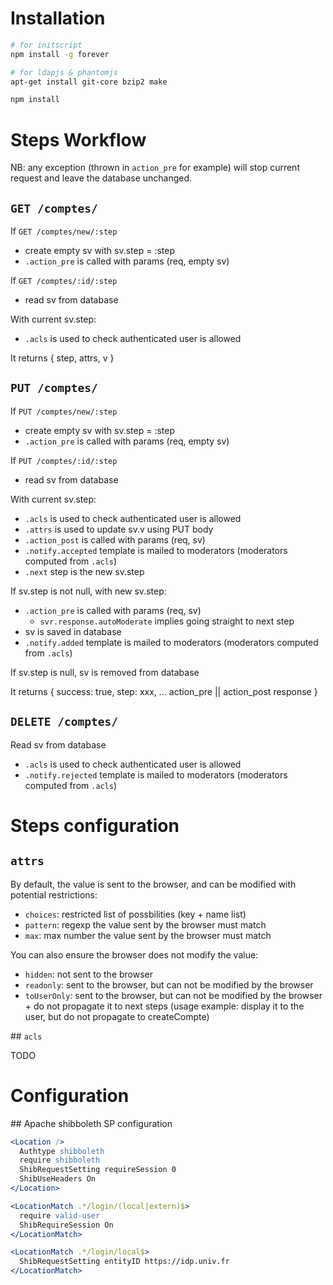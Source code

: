 # Installation

```sh
# for initscript
npm install -g forever

# for ldapjs & phantomjs
apt-get install git-core bzip2 make

npm install
```

# Steps Workflow

NB: any exception (thrown in ```action_pre``` for example) will stop current request and leave the database unchanged.

## ```GET /comptes/```

If ```GET /comptes/new/:step```
* create empty sv with sv.step = :step
* ```.action_pre``` is called with params (req, empty sv)

If ```GET /comptes/:id/:step```
* read sv from database

With current sv.step:
* ```.acls``` is used to check authenticated user is allowed

It returns { step, attrs, v }

## ```PUT /comptes/```

If ```PUT /comptes/new/:step```
* create empty sv with sv.step = :step
* ```.action_pre``` is called with params (req, empty sv)

If ```PUT /comptes/:id/:step```
* read sv from database

With current sv.step:
* ```.acls``` is used to check authenticated user is allowed
* ```.attrs``` is used to update sv.v using PUT body
* ```.action_post``` is called with params (req, sv)
* ```.notify.accepted``` template is mailed to moderators (moderators computed from ```.acls```)
* ```.next``` step is the new sv.step

If sv.step is not null, with new sv.step:
* ```.action_pre``` is called with params (req, sv)
  * ```svr.response.autoModerate``` implies going straight to next step
* sv is saved in database
* ```.notify.added``` template is mailed to moderators (moderators computed from ```.acls```)

If sv.step is null, sv is removed from database

It returns { success: true, step: xxx, ... action_pre || action_post response }

## ```DELETE /comptes/```

Read sv from database
* ```.acls``` is used to check authenticated user is allowed
* ```.notify.rejected``` template is mailed to moderators (moderators computed from ```.acls```)

# Steps configuration

## ```attrs```

By default, the value is sent to the browser, and can be modified with potential restrictions:
* ```choices```: restricted list of possbilities (key + name list)
* ```pattern```: regexp the value sent by the browser must match
* ```max```: max number the value sent by the browser must match

You can also ensure the browser does not modify the value:
* ```hidden```: not sent to the browser
* ```readonly```: sent to the browser, but can not be modified by the browser
* ```toUserOnly```: sent to the browser, but can not be modified by the browser + do not propagate it to next steps (usage example: display it to the user, but do not propagate to createCompte)

## ```acls```

TODO


# Configuration

## Apache shibboleth SP configuration

```apache
<Location />
  Authtype shibboleth
  require shibboleth
  ShibRequestSetting requireSession 0
  ShibUseHeaders On
</Location>

<LocationMatch .*/login/(local|extern)$>
  require valid-user
  ShibRequireSession On
</LocationMatch>

<LocationMatch .*/login/local$>
  ShibRequestSetting entityID https://idp.univ.fr
</LocationMatch>
```
